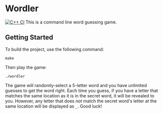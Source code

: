 # Wordler
[![C++ CI](https://github.com/HamadBurahmah/Wordler/actions/workflows/main.yml/badge.svg)](https://github.com/HamadBurahmah/Wordler/actions/workflows/main.yml)
This is a command line word guessing game.

## Getting Started

To build the project, use the following command:

```
make
```

Then play the game:

```
./wordler
```

The game will randomly-select a 5-letter word and you have unlimited guesses to get the word right. Each time you guess, if you have a letter that matches the same location as it is in the secret word, it will be revealed to you. However, any letter that does *not* match the secret word's letter at the same location will be displayed as `_`. Good luck!
